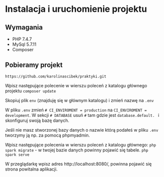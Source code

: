 # Instalacja i uruchomienie projektu

## Wymagania

- PHP 7.4.7
- MySql 5.7.11
- Composer

## Pobieramy projekt 

`https://github.com/karolinascibek/praktyki.git`

Wpisz następujące polecenie w wierszu poleceń z katalogu głównego projektu 
`composer update`

Skopiuj plik `env` (znajduję się w głównym katalogu) i zmień nazwę na `.env`

W pliku `.env` zmień `# CI_ENVIROMENT = production` na `CI_ENVIROMENT = development`.
W sekcji `# DATABASE` usuń `#` tam gdzie jest `database.default. ` i skonfiguruj swoją bazę danych.

Jeśli nie masz stworzonej bazy danych o nazwie którą podałeś w pliku `.env` tworzymy ją np. za pomocą phpmyadmin.

Wpisz następujące polecenia w wierszu poleceń z katalogu głównego:
`php spark migrate` - w twojej bazie danych powinny pojawić się tabele.
`php spark serve`

W przeglądarkę wpisz adres http://localhost:8080/, powinna pojawić się strona powitalna aplikacji.
